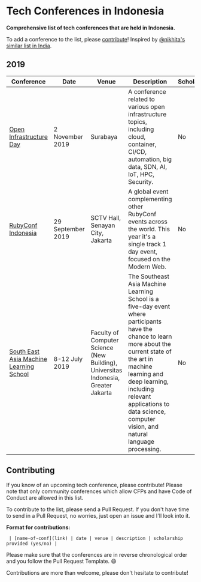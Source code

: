 # Tech Conferences in Indonesia

**Comprehensive list of tech conferences that are held in Indonesia.**

To add a conference to the list, please [contribute](#contributing)! Inspired by [@nikhita's similar list in India](https://github.com/nikhita/tech-conferences-india).

## 2019

| Conference | Date | Venue | Description | Scholarship |
|------------|------|-------|-------------|-------------|
| [Open Infrastructure Day](https://www.openstack.id/2019/07/21/call-for-presentations-of-indonesia-open-infrastructure-day-2019/) | 2 November 2019 | Surabaya | A conference related to various open infrastructure topics, including cloud, container, CI/CD, automation, big data, SDN, AI, IoT, HPC, Security. | No |
| [RubyConf Indonesia](https://ruby.id/conf/2019/index.html) | 29 September 2019 | SCTV Hall, Senayan City, Jakarta | A global event complementing other RubyConf events across the world. This year it's a single track 1 day event, focused on the Modern Web. | No |
| [South East Asia Machine Learning School](https://www.sea-mls.com) | 8-12 July 2019 | Faculty of Computer Science (New Building), Universitas Indonesia, Greater Jakarta | The Southeast Asia Machine Learning School is a five-day event where participants have the chance to learn more about the current state of the art in machine learning and deep learning, including relevant applications to data science, computer vision, and natural language processing. | No |

## Contributing

If you know of an upcoming tech conference, please contribute! Please note that only community conferences which allow CFPs and have Code of Conduct are allowed in this list.

To contribute to the list, please send a Pull Request. If you don't have time to send in a Pull Request, no worries, just open an issue and I'll look into it.

**Format for contributions:**

` | [name-of-conf](link) | date | venue | description | scholarship provided (yes/no) |`

Please make sure that the conferences are in reverse chronological order and you follow the Pull Request Template. :smile:

Contributions are more than welcome, please don't hesitate to contribute!
